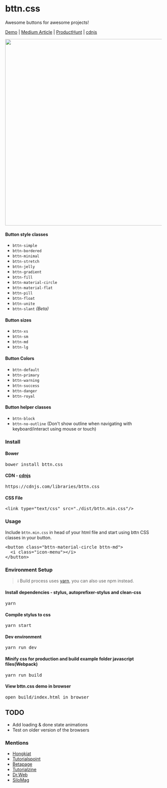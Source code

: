 # bttn.css
Awesome buttons for awesome projects!

[Demo](https://bttn.surge.sh/) | [Medium Article](https://medium.com/@ganapativs/bttn-css-awesome-buttons-for-awesome-projects-baa2486bcb3d) | [ProductHunt](https://www.producthunt.com/posts/bttn-css) | [cdnjs](https://cdnjs.com/libraries/bttn.css)

<img src="http://imgur.com/mqPa6Ac.png" width="600" />

#### Button style classes
- `bttn-simple`
- `bttn-bordered`
- `bttn-minimal`
- `bttn-stretch`
- `bttn-jelly`
- `bttn-gradient`
- `bttn-fill`
- `bttn-material-circle`
- `bttn-material-flat`
- `bttn-pill`
- `bttn-float`
- `bttn-unite`
- `bttn-slant` *(Beta)*

#### Button sizes
- `bttn-xs`
- `bttn-sm`
- `bttn-md`
- `bttn-lg`

#### Button Colors
- `bttn-default`
- `bttn-primary`
- `bttn-warning`
- `bttn-success`
- `bttn-danger`
- `bttn-royal`

#### Button helper classes
- `bttn-block`
- `bttn-no-outline` (Don't show outline when navigating with keyboard/interact using mouse or touch)

### Install

#### Bower
<pre>
bower install bttn.css
</pre>

#### CDN - [cdnjs](https://cdnjs.com/libraries/bttn.css)
<pre>
https://cdnjs.com/libraries/bttn.css
</pre>

#### CSS File
<pre>
&lt;link type="text/css" src="./dist/bttn.min.css"/&gt;
</pre>

### Usage
Include `bttn.min.css` in head of your html file and start using bttn CSS classes in your button.
<pre>
&lt;button class="bttn-material-circle bttn-md"&gt;
  &lt;i class="icon-menu"&gt;&lt;/i&gt;
&lt;/button&gt;
</pre>

### Environment Setup

> :information_source: Build process uses [yarn](https://yarnpkg.com), you can also use npm instead.


#### Install dependencies - stylus, autoprefixer-stylus and clean-css
<pre>
yarn
</pre>

#### Compile stylus to css
<pre>
yarn start
</pre>

#### Dev environment
<pre>
yarn run dev
</pre>

#### Minify css for production and build example folder javascript files(Webpack)
<pre>
yarn run build
</pre>

#### View bttn.css demo in browser
<pre>
open build/index.html in browser
</pre>

## TODO
- Add loading & done state animations
- Test on older version of the browsers

### Mentions
 - [Hongkiat](http://www.hongkiat.com/blog/css-buttons-bttncss/)
 - [Tutorialspoint](https://www.tutorialspoint.com/css_buttons/css_buttons_bttnscss.htm)
 - [Betapage](https://betapage.co/product/bttn-css)
 - [Tutorialzine](http://tutorialzine.com/2017/01/15-interesting-javascript-and-css-libraries-for-january-2017/)
 - [Dr.Web](https://www.drweb.de/magazin/css-huebsche-buttons-mit-bttn-css/)
 - [SiloMag](http://www.silocreativo.com/silomag-04/)
